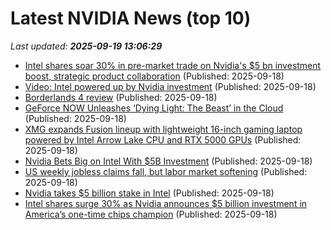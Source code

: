 # Latest NVIDIA News (top 10)
_Last updated: **2025-09-19 13:06:29**_

- [Intel shares soar 30% in pre-market trade on Nvidia's $5 bn investment boost, strategic product collaboration](https://economictimes.indiatimes.com/markets/stocks/news/intel-shares-soar-30-in-pre-market-trade-on-nvidias-5-bn-investment-boost-strategic-product-collaboration/articleshow/123977537.cms) (Published: 2025-09-18)
- [Video: Intel powered up by Nvidia investment](https://thefly.com/permalinks/entry.php/id4200014/INTC;NVDA;DRI;CBRL;ETNB;RHHBY-Video-Intel-powered-up-by-Nvidia-investment) (Published: 2025-09-18)
- [Borderlands 4 review](https://www.pcgamer.com/games/rpg/borderlands-4-review/) (Published: 2025-09-18)
- [GeForce NOW Unleashes ‘Dying Light: The Beast’ in the Cloud](https://blogs.nvidia.com/blog/geforce-now-thursday-dying-light-the-beast/) (Published: 2025-09-18)
- [XMG expands Fusion lineup with lightweight 16-inch gaming laptop powered by Intel Arrow Lake CPU and RTX 5000 GPUs](https://www.notebookcheck.net/XMG-expands-Fusion-lineup-with-lightweight-16-inch-gaming-laptop-powered-by-Intel-Arrow-Lake-CPU-and-RTX-5000-GPUs.1117325.0.html) (Published: 2025-09-18)
- [Nvidia Bets Big on Intel With $5B Investment](https://biztoc.com/x/6c55c38fdb28c0e9) (Published: 2025-09-18)
- [US weekly jobless claims fall, but labor market softening](https://biztoc.com/x/c02145216cfa8031) (Published: 2025-09-18)
- [Nvidia takes $5 billion stake in Intel](https://biztoc.com/x/6b9e8dc0d5085e3e) (Published: 2025-09-18)
- [Intel shares surge 30% as Nvidia announces $5 billion investment in America’s one-time chips champion](https://fortune.com/2025/09/18/nvidia-intel-5-billion-investment/) (Published: 2025-09-18)
